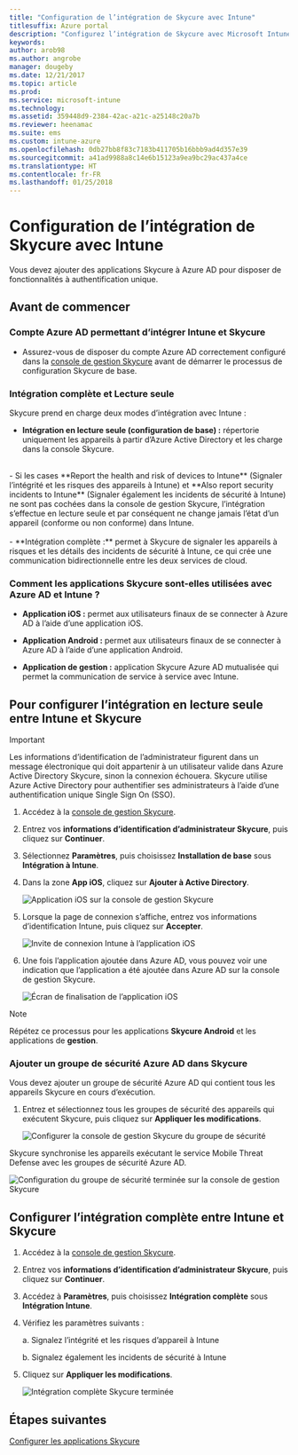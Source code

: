 ```yaml
---
title: "Configuration de l’intégration de Skycure avec Intune"
titlesuffix: Azure portal
description: "Configurez l’intégration de Skycure avec Microsoft Intune."
keywords: 
author: arob98
ms.author: angrobe
manager: dougeby
ms.date: 12/21/2017
ms.topic: article
ms.prod: 
ms.service: microsoft-intune
ms.technology: 
ms.assetid: 359448d9-2384-42ac-a21c-a25148c20a7b
ms.reviewer: heenamac
ms.suite: ems
ms.custom: intune-azure
ms.openlocfilehash: 0db27bb8f83c7183b411705b16bbb9ad4d357e39
ms.sourcegitcommit: a41ad9988a8c14e6b15123a9ea9bc29ac437a4ce
ms.translationtype: HT
ms.contentlocale: fr-FR
ms.lasthandoff: 01/25/2018
---
```

# <a name="set-up-the-skycure-integration-with-intune"></a>Configuration de l’intégration de Skycure avec Intune

Vous devez ajouter des applications Skycure à Azure AD pour disposer de fonctionnalités à authentification unique.

## <a name="before-you-begin"></a>Avant de commencer

### <a name="azure-ad-account-used-to-integrate-intune-and-skycure"></a>Compte Azure AD permettant d’intégrer Intune et Skycure

-   Assurez-vous de disposer du compte Azure AD correctement configuré dans la [console de gestion Skycure](https://aad.skycure.com) avant de démarrer le processus de configuration Skycure de base.

### <a name="full-integration-vs-read-only"></a>Intégration complète et Lecture seule

Skycure prend en charge deux modes d’intégration avec Intune :

-   **Intégration en lecture seule (configuration de base) :** répertorie uniquement les appareils à partir d’Azure Active Directory et les charge dans la console Skycure.
<br>
    -   Si les cases **Report the health and risk of devices to Intune** (Signaler l’intégrité et les risques des appareils à Intune) et **Also report security incidents to Intune** (Signaler également les incidents de sécurité à Intune) ne sont pas cochées dans la console de gestion Skycure, l’intégration s’effectue en lecture seule et par conséquent ne change jamais l’état d’un appareil (conforme ou non conforme) dans Intune.
<br></br>
-   **Intégration complète :** permet à Skycure de signaler les appareils à risques et les détails des incidents de sécurité à Intune, ce qui crée une communication bidirectionnelle entre les deux services de cloud.

### <a name="how-the-skycure-apps-are-used-with-azure-ad-and-intune"></a>Comment les applications Skycure sont-elles utilisées avec Azure AD et Intune ?

-   **Application iOS :** permet aux utilisateurs finaux de se connecter à Azure AD à l’aide d’une application iOS.

-   **Application Android :** permet aux utilisateurs finaux de se connecter à Azure AD à l’aide d’une application Android.

-   **Application de gestion :** application Skycure Azure AD mutualisée qui permet la communication de service à service avec Intune.

## <a name="to-set-up-the-read-only-integration-between-intune-and-skycure"></a>Pour configurer l’intégration en lecture seule entre Intune et Skycure

> [!IMPORTANT]
> Les informations d’identification de l’administrateur figurent dans un message électronique qui doit appartenir à un utilisateur valide dans Azure Active Directory Skycure, sinon la connexion échouera. Skycure utilise Azure Active Directory pour authentifier ses administrateurs à l’aide d’une authentification unique Single Sign On (SSO).

1.  Accédez à la [console de gestion Skycure](https://aad.skycure.com).

2.  Entrez vos **informations d’identification d’administrateur Skycure**, puis cliquez sur **Continuer**.

3.  Sélectionnez **Paramètres**, puis choisissez **Installation de base** sous **Intégration à Intune**.

4.  Dans la zone **App iOS**, cliquez sur **Ajouter à Active Directory**.

    ![Application iOS sur la console de gestion Skycure](./media/skycure-setup-1.png)

5.  Lorsque la page de connexion s’affiche, entrez vos informations d’identification Intune, puis cliquez sur **Accepter**.

    ![Invite de connexion Intune à l’application iOS](./media/skycure-setup-2.png)

6.  Une fois l’application ajoutée dans Azure AD, vous pouvez voir une indication que l’application a été ajoutée dans Azure AD sur la console de gestion Skycure.

    ![Écran de finalisation de l’application iOS](./media/skycure-setup-3.png)

> [!NOTE]
> Répétez ce processus pour les applications **Skycure Android** et les applications de **gestion**.

### <a name="add-an-azure-ad-security-group-into-skycure"></a>Ajouter un groupe de sécurité Azure AD dans Skycure

Vous devez ajouter un groupe de sécurité Azure AD qui contient tous les appareils Skycure en cours d’exécution.

1.  Entrez et sélectionnez tous les groupes de sécurité des appareils qui exécutent Skycure, puis cliquez sur **Appliquer les modifications**.

    ![Configurer la console de gestion Skycure du groupe de sécurité](./media/skycure-setup-4.png)

Skycure synchronise les appareils exécutant le service Mobile Threat Defense avec les groupes de sécurité Azure AD.

![Configuration du groupe de sécurité terminée sur la console de gestion Skycure](./media/skycure-setup-5.png)

## <a name="set-up-the-full-integration-between-intune-and-skycure"></a>Configurer l’intégration complète entre Intune et Skycure

1.  Accédez à la [console de gestion Skycure](https://aad.skycure.com).

2.  Entrez vos **informations d’identification d’administrateur Skycure**, puis cliquez sur **Continuer**.

3.  Accédez à **Paramètres**, puis choisissez **Intégration complète** sous **Intégration Intune**.

4.  Vérifiez les paramètres suivants :

    a.  Signalez l’intégrité et les risques d’appareil à Intune

    b.  Signalez également les incidents de sécurité à Intune

5.  Cliquez sur **Appliquer les modifications**.

    ![Intégration complète Skycure terminée](./media/skycure-setup-6.png)

## <a name="next-steps"></a>Étapes suivantes

[Configurer les applications Skycure](mtd-apps-ios-app-configuration-policy-add-assign.md)
